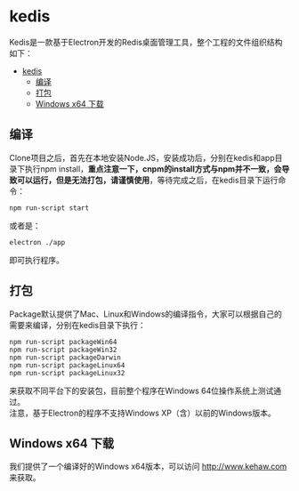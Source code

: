 # kedis
Kedis是一款基于Electron开发的Redis桌面管理工具，整个工程的文件组织结构如下：  
- [kedis](#kedis)
    - [编译](#%E7%BC%96%E8%AF%91)
    - [打包](#%E6%89%93%E5%8C%85)
    - [Windows x64 下载](#windows-x64-%E4%B8%8B%E8%BD%BD)
## 编译
Clone项目之后，首先在本地安装Node.JS，安装成功后，分别在kedis和app目录下执行npm install，**重点注意一下，cnpm的install方式与npm并不一致，会导致可以运行，但是无法打包，请谨慎使用**，等待完成之后，在kedis目录下运行命令：  
```
npm run-script start
```
或者是：
```
electron ./app
```
即可执行程序。  
## 打包
Package默认提供了Mac、Linux和Windows的编译指令，大家可以根据自己的需要来编译，分别在kedis目录下执行：  
```
npm run-script packageWin64
npm run-script packageWin32
npm run-script packageDarwin
npm run-script packageLinux64
npm run-script packageLinux32
```
来获取不同平台下的安装包，目前整个程序在Windows 64位操作系统上测试通过。  
注意，基于Electron的程序不支持Windows XP（含）以前的Windows版本。

## Windows x64 下载
我们提供了一个编译好的Windows x64版本，可以访问 http://www.kehaw.com 来获取。